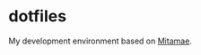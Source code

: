 # dotfiles

My development environment based on [Mitamae](https://github.com/itamae-kitchen/mitamae).

```

```
